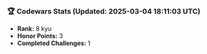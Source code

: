 ### 🏆 Codewars Stats (Updated: 2025-03-04 18:11:03 UTC)

- **Rank:** 8 kyu
- **Honor Points:** 3
- **Completed Challenges:** 1
